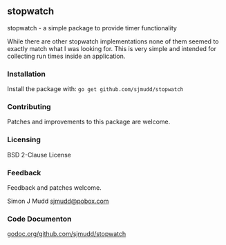 ## stopwatch

stopwatch - a simple package to provide timer functionality

While there are other stopwatch implementations none of them
seemed to exactly match what I was looking for. This is very
simple and intended for collecting run times inside an
application.

### Installation

Install the package with:
`go get github.com/sjmudd/stopwatch`

### Contributing

Patches and improvements to this package are welcome.

### Licensing

BSD 2-Clause License

### Feedback

Feedback and patches welcome.

Simon J Mudd
<sjmudd@pobox.com>

### Code Documenton
[godoc.org/github.com/sjmudd/stopwatch](http://godoc.org/github.com/sjmudd/stopwatch)
